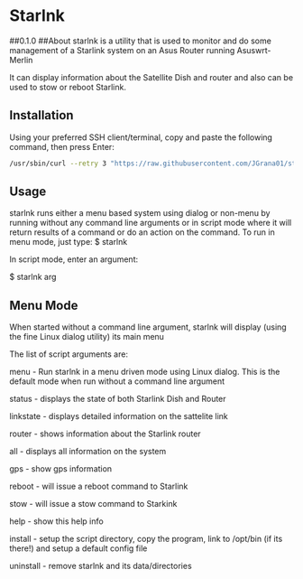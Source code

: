 # Starlnk

##0.1.0
##About
starlnk is a utility that is used to monitor and do some management of a Starlink system on an Asus Router running Asuswrt-Merlin

It can display information about the Satellite Dish and router and also can be used to stow or reboot Starlink.
## Installation
Using your preferred SSH client/terminal, copy and paste the following command, then press Enter:

```sh
/usr/sbin/curl --retry 3 "https://raw.githubusercontent.com/JGrana01/starlnk/master/starlnk.sh" -o "/jffs/scripts/starlnk" && chmod 0755 /jffs/scripts/starlnk && /jffs/scripts/starlnk install
```
## Usage
starlnk runs either a menu based system using dialog or non-menu by running without any command line
arguments or in script mode where it will return results of a command or do an
action on the command.
To run in menu mode, just type:
$ starlnk

In script mode, enter an argument:

$ starlnk arg

## Menu Mode
When started without a command line argument, starlnk will display (using the fine Linux dialog utility) its main menu


The list of script arguments are:

menu    - Run starlnk in a menu driven mode using Linux dialog. This is the default
          mode when run without a command line argument

status - displays the state of both Starlink Dish and Router

linkstate - displays detailed information on the sattelite link

router - shows information about the Starlink router

all - displays all information on the system

gps - show gps information

reboot - will issue a reboot command to Starlink

stow - will issue a stow command to Starkink

help - show this help info

install - setup the script directory, copy the program, link to /opt/bin (if its
                 there!) and setup a default config file

uninstall - remove starlnk and its data/directories


